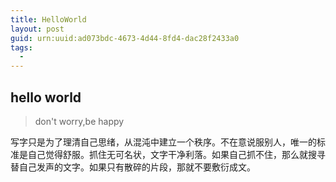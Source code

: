 ```yaml
---
title: HelloWorld
layout: post
guid: urn:uuid:ad073bdc-4673-4d44-8fd4-dac28f2433a0
tags:
  - 
---
```


## hello world
> don't worry,be happy

写字只是为了理清自己思绪，从混沌中建立一个秩序。不在意说服别人，唯一的标准是自己觉得舒服。抓住无可名状，文字干净利落。如果自己抓不住，那么就搜寻替自己发声的文字。如果只有散碎的片段，那就不要敷衍成文。
